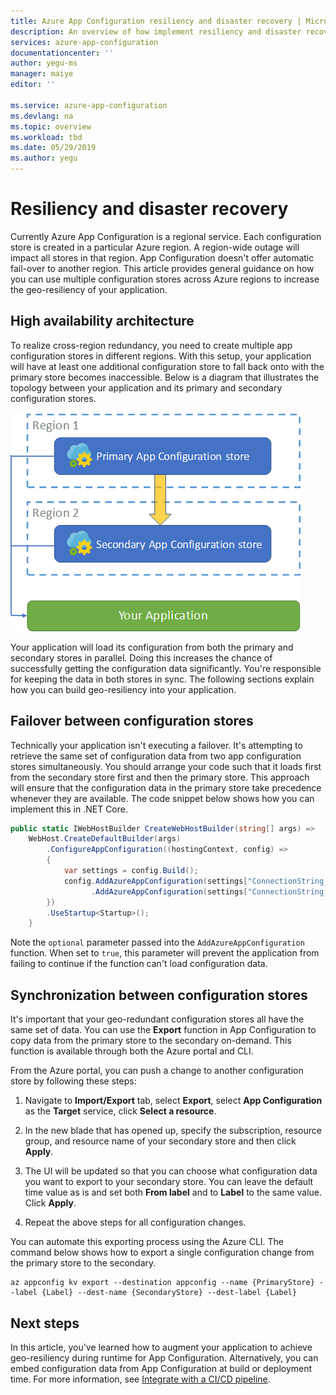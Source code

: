 ```yaml
---
title: Azure App Configuration resiliency and disaster recovery | Microsoft Docs
description: An overview of how implement resiliency and disaster recovery with Azure App Configuration
services: azure-app-configuration
documentationcenter: ''
author: yegu-ms
manager: maiye
editor: ''

ms.service: azure-app-configuration
ms.devlang: na
ms.topic: overview
ms.workload: tbd
ms.date: 05/29/2019
ms.author: yegu
---
```


# Resiliency and disaster recovery

Currently Azure App Configuration is a regional service. Each configuration store is created in a particular Azure region. A region-wide outage will impact all stores in that region. App Configuration doesn't offer automatic fail-over to another region. This article provides general guidance on how you can use multiple configuration stores across Azure regions to increase the geo-resiliency of your application.

## High availability architecture

To realize cross-region redundancy, you need to create multiple app configuration stores in different regions. With this setup, your application will have at least one additional configuration store to fall back onto with the primary store becomes inaccessible. Below is a diagram that illustrates the topology between your application and its primary and secondary configuration stores.

![Geo-redundant stores](./media/geo-redundant-app-configuration-stores.png)

Your application will load its configuration from both the primary and secondary stores in parallel. Doing this increases the chance of successfully getting the configuration data significantly. You're responsible for keeping the data in both stores in sync. The following sections explain how you can build geo-resiliency into your application.

## Failover between configuration stores

Technically your application isn't executing a failover. It's attempting to retrieve the same set of configuration data from two app configuration stores simultaneously. You should arrange your code such that it loads first from the secondary store first and then the primary store. This approach will ensure that the configuration data in the primary store take precedence whenever they are available. The code snippet below shows how you can implement this in .NET Core.

```csharp
public static IWebHostBuilder CreateWebHostBuilder(string[] args) =>
    WebHost.CreateDefaultBuilder(args)
        .ConfigureAppConfiguration((hostingContext, config) =>
        {
            var settings = config.Build();
            config.AddAzureAppConfiguration(settings["ConnectionString_SecondaryStore"], optional: true)
                  .AddAzureAppConfiguration(settings["ConnectionString_PrimaryStore"], optional: true);
        })
        .UseStartup<Startup>();
    }
```

Note the `optional` parameter passed into the `AddAzureAppConfiguration` function. When set to `true`, this parameter will prevent the application from failing to continue if the function can't load configuration data.

## Synchronization between configuration stores

It's important that your geo-redundant configuration stores all have the same set of data. You can use the **Export** function in App Configuration to copy data from the primary store to the secondary on-demand. This function is available through both the Azure portal and CLI.

From the Azure portal, you can push a change to another configuration store by following these steps:

1. Navigate to **Import/Export** tab, select **Export**, select **App Configuration** as the **Target** service, click **Select a resource**.

2. In the new blade that has opened up, specify the subscription, resource group, and resource name of your secondary store and then click **Apply**.

3. The UI will be updated so that you can choose what configuration data you want to export to your secondary store. You can leave the default time value as is and set both **From label** and to **Label** to the same value. Click **Apply**.

4. Repeat the above steps for all configuration changes.

You can automate this exporting process using the Azure CLI. The command below shows how to export a single configuration change from the primary store to the secondary.

    az appconfig kv export --destination appconfig --name {PrimaryStore} --label {Label} --dest-name {SecondaryStore} --dest-label {Label}

## Next steps

In this article, you've learned how to augment your application to achieve geo-resiliency during runtime for App Configuration. Alternatively, you can embed configuration data from App Configuration at build or deployment time. For more information, see [Integrate with a CI/CD pipeline](./integrate-ci-cd-pipeline.md).
